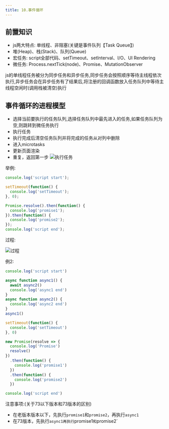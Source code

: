 ```yaml
---
title: 10.事件循环
---
```

## 前置知识
- js两大特点: 单线程、非阻塞(关键是事件队列【Task Queue】)
- 堆(Heap)、栈(Stack)、队列(Queue)
- 宏任务: script全部代码、setTimeout、setInterval、I/O、UI Rendering
- 微任务: Process.nextTick(node)、Promise、MutationObserver

js的单线程任务被分为同步任务和异步任务,同步任务会按照顺序等待主线程依次执行,异步任务会在异步任务有了结果后,将注册的回调函数放入任务队列中等待主线程空闲时(调用栈被清空)执行  
## 事件循环的进程模型
- 选择当前要执行的任务队列,选择任务队列中最先进入的任务,如果任务队列为空,则跳转到微任务执行
- 执行任务
- 执行完成后清空任务队列并将完成的任务从对列中删除
- 进入microtasks
- 更新页面渲染
- 重复，返回第一步
![执行任务](https://p1-jj.byteimg.com/tos-cn-i-t2oaga2asx/gold-user-assets/2019/1/18/1686078c7a2f63e5~tplv-t2oaga2asx-watermark.awebp)

举例:
```js
console.log('script start');

setTimeout(function() {
  console.log('setTimeout');
}, 0);

Promise.resolve().then(function() {
  console.log('promise1');
}).then(function() {
  console.log('promise2');
});
console.log('script end');
```
过程:

![过程](https://p1-jj.byteimg.com/tos-cn-i-t2oaga2asx/gold-user-assets/2019/1/18/16860ae5ad02f993~tplv-t2oaga2asx-watermark.awebp)

例2:
```js
console.log('script start')

async function async1() {
  await async2()
  console.log('async1 end')
}
async function async2() {
  console.log('async2 end') 
}
async1()

setTimeout(function() {
  console.log('setTimeout')
}, 0)

new Promise(resolve => {
  console.log('Promise')
  resolve()
})
  .then(function() {
    console.log('promise1')
  })
  .then(function() {
    console.log('promise2')
  })

console.log('script end')

```
注意事项:(关于73以下版本和73版本的区别)
- 在老版本版本以下，先执行`promise1`和`promise2`，再执行`async1`
- 在73版本，先执行`async1再执行`promise1`和`promise2`